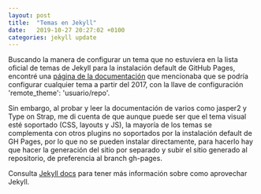 ```yaml
---
layout: post
title:  "Temas en Jekyll"
date:   2019-10-27 20:27:02 +0100
categories: jekyll update
---
```



Buscando la manera de configurar un tema que no estuviera en la lista oficial de temas de Jekyll para la instalación default de GitHub Pages, encontré una [página de la documentación] que mencionaba que se podría configurar cualquier tema a partir del 2017, con la llave de configuración 'remote_theme': 'usuario/repo'.

Sin embargo, al probar y leer la documentación de varios como jasper2 y Type on Strap, me di cuenta de que aunque puede ser que el tema visual esté soportado (CSS, layouts y JS), la mayoría de los temas se complementa con otros plugins no soportados por la instalación default de GH Pages, por lo que no se pueden instalar directamente, para hacerlo hay que hacer la generación del sitio por separado y subir el sitio generado al repositorio, de preferencia al branch gh-pages.


Consulta [Jekyll docs][jekyll-docs] para tener más información sobre como aprovechar Jekyll.

[jekyll-docs]: https://jekyllrb.com/docs/home
[jekyll-gh]:   https://github.com/jekyll/jekyll
[jekyll-talk]: https://talk.jekyllrb.com/
[página de la documentación]: https://github.blog/2017-11-29-use-any-theme-with-github-pages/
